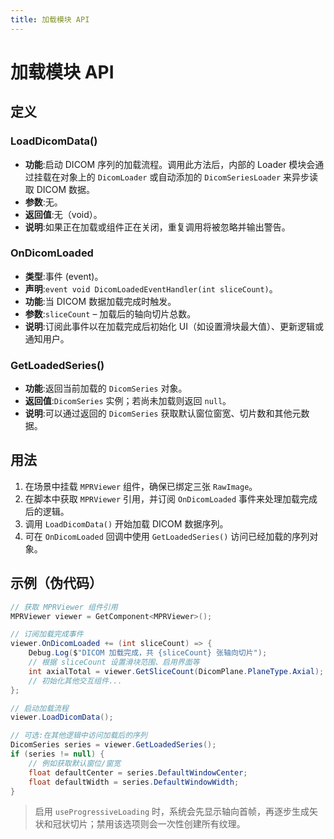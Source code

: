 ```yaml
---
title: 加载模块 API
---
```

# 加载模块 API

## 定义

### LoadDicomData()

- **功能**:启动 DICOM 序列的加载流程。调用此方法后，内部的 Loader 模块会通过挂载在对象上的 `DicomLoader` 或自动添加的 `DicomSeriesLoader` 来异步读取 DICOM 数据。
- **参数**:无。
- **返回值**:无（void）。
- **说明**:如果正在加载或组件正在关闭，重复调用将被忽略并输出警告。

### OnDicomLoaded

- **类型**:事件 (event)。
- **声明**:`event void DicomLoadedEventHandler(int sliceCount)`。
- **功能**:当 DICOM 数据加载完成时触发。
- **参数**:`sliceCount` – 加载后的轴向切片总数。
- **说明**:订阅此事件以在加载完成后初始化 UI（如设置滑块最大值）、更新逻辑或通知用户。

### GetLoadedSeries()

- **功能**:返回当前加载的 `DicomSeries` 对象。
- **返回值**:`DicomSeries` 实例；若尚未加载则返回 `null`。
- **说明**:可以通过返回的 `DicomSeries` 获取默认窗位窗宽、切片数和其他元数据。

## 用法

1. 在场景中挂载 `MPRViewer` 组件，确保已绑定三张 `RawImage`。
2. 在脚本中获取 `MPRViewer` 引用，并订阅 `OnDicomLoaded` 事件来处理加载完成后的逻辑。
3. 调用 `LoadDicomData()` 开始加载 DICOM 数据序列。
4. 可在 `OnDicomLoaded` 回调中使用 `GetLoadedSeries()` 访问已经加载的序列对象。

## 示例（伪代码）

```csharp
// 获取 MPRViewer 组件引用
MPRViewer viewer = GetComponent<MPRViewer>();

// 订阅加载完成事件
viewer.OnDicomLoaded += (int sliceCount) => {
    Debug.Log($"DICOM 加载完成，共 {sliceCount} 张轴向切片");
    // 根据 sliceCount 设置滑块范围、启用界面等
    int axialTotal = viewer.GetSliceCount(DicomPlane.PlaneType.Axial);
    // 初始化其他交互组件...
};

// 启动加载流程
viewer.LoadDicomData();

// 可选:在其他逻辑中访问加载后的序列
DicomSeries series = viewer.GetLoadedSeries();
if (series != null) {
    // 例如获取默认窗位/窗宽
    float defaultCenter = series.DefaultWindowCenter;
    float defaultWidth = series.DefaultWindowWidth;
}
```

> 启用 `useProgressiveLoading` 时，系统会先显示轴向首帧，再逐步生成矢状和冠状切片；禁用该选项则会一次性创建所有纹理。